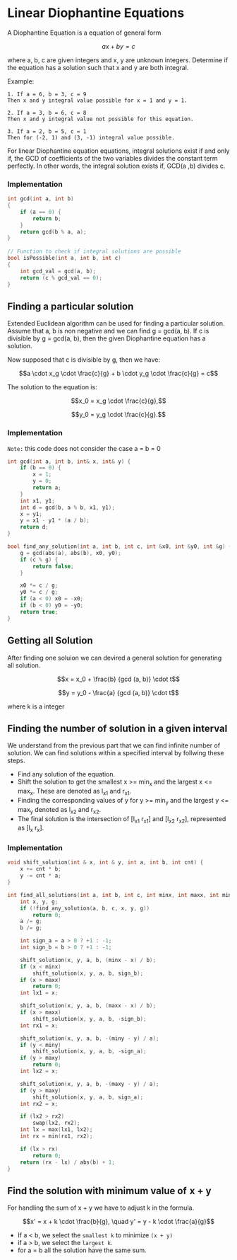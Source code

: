 # Linear Diophantine Equations

A Diophantine Equation is a equation of general form
```math 
ax + by = c
```
where a, b, c are given integers and x, y are unknown integers.
Determine if the equation has a solution such that x and y are both integral.

Example:
```
1. If a = 6, b = 3, c = 9 
Then x and y integral value possible for x = 1 and y = 1.

2. If a = 3, b = 6, c = 8
Then x and y integral value not possible for this equation.

3. If a = 2, b = 5, c = 1
Then for (-2, 1) and (3, -1) integral value possible.
```

For linear Diophantine equation equations, integral solutions exist if and only if, 
the GCD of coefficients of the two variables divides the constant term perfectly. 
In other words, the integral solution exists if, GCD(a ,b) divides c.

### Implementation
```c++
int gcd(int a, int b)
{
    if (a == 0) {
        return b;
    }
    return gcd(b % a, a);
}
 
// Function to check if integral solutions are possible
bool isPossible(int a, int b, int c)
{
    int gcd_val = gcd(a, b);
    return (c % gcd_val == 0);
}
```

## Finding a particular solution

Extended Euclidean algorithm can be used for finding a particular solution.
Assume that a, b is non negative and we can find g = gcd(a, b).
If c is divisible by g = gcd(a, b), then the given Diophantine equation has a solution.

Now supposed that c is divisible by g, then we have:

```math
a \cdot x_g \cdot \frac{c}{g} + b \cdot y_g \cdot \frac{c}{g} = c
```

The solution to the equation is:

```math
x_0 = x_g \cdot \frac{c}{g},
```

```math
y_0 = y_g \cdot \frac{c}{g}.
```

### Implementation
`Note:` this code does not consider the case a = b = 0
```c++
int gcd(int a, int b, int& x, int& y) {
    if (b == 0) {
        x = 1;
        y = 0;
        return a;
    }
    int x1, y1;
    int d = gcd(b, a % b, x1, y1);
    x = y1;
    y = x1 - y1 * (a / b);
    return d;
}

bool find_any_solution(int a, int b, int c, int &x0, int &y0, int &g) {
    g = gcd(abs(a), abs(b), x0, y0);
    if (c % g) {
        return false;
    }

    x0 *= c / g;
    y0 *= c / g;
    if (a < 0) x0 = -x0;
    if (b < 0) y0 = -y0;
    return true;
}
```

## Getting all Solution
After finding one soluion we can devired a general solution for generating all solution.
```math
x = x_0 + \frac{b} {gcd (a, b)} \cdot t
```
```math
y = y_0 - \frac{a} {gcd (a, b)} \cdot t
```
where k is a integer

## Finding the number of solution in a given interval

We understand from the previous part that we can find infinite number of solution. We can find solutions within a specified interval by follwing these steps.
- Find any solution of the equation.
- Shift the solution to get the smallest x >= min<sub>x</sub> and the largest x <= max<sub>x</sub>. These are denoted as l<sub>x1</sub> and r<sub>x1</sub>.
- Finding the corresponding values of y for y >= min<sub>y</sub> and the largest y <= max<sub>y</sub> denoted as l<sub>x2</sub> and r<sub>x2</sub>.
- The final solution is the intersection of [l<sub>x1</sub> r<sub>x1</sub>] and  [l<sub>x2</sub> r<sub>x2</sub>], represented as [l<sub>x</sub> r<sub>x</sub>].

### Implementation

```c++
void shift_solution(int & x, int & y, int a, int b, int cnt) {
    x += cnt * b;
    y -= cnt * a;
}

int find_all_solutions(int a, int b, int c, int minx, int maxx, int miny, int maxy) {
    int x, y, g;
    if (!find_any_solution(a, b, c, x, y, g))
        return 0;
    a /= g;
    b /= g;

    int sign_a = a > 0 ? +1 : -1;
    int sign_b = b > 0 ? +1 : -1;

    shift_solution(x, y, a, b, (minx - x) / b);
    if (x < minx)
        shift_solution(x, y, a, b, sign_b);
    if (x > maxx)
        return 0;
    int lx1 = x;

    shift_solution(x, y, a, b, (maxx - x) / b);
    if (x > maxx)
        shift_solution(x, y, a, b, -sign_b);
    int rx1 = x;

    shift_solution(x, y, a, b, -(miny - y) / a);
    if (y < miny)
        shift_solution(x, y, a, b, -sign_a);
    if (y > maxy)
        return 0;
    int lx2 = x;

    shift_solution(x, y, a, b, -(maxy - y) / a);
    if (y > maxy)
        shift_solution(x, y, a, b, sign_a);
    int rx2 = x;

    if (lx2 > rx2)
        swap(lx2, rx2);
    int lx = max(lx1, lx2);
    int rx = min(rx1, rx2);

    if (lx > rx)
        return 0;
    return (rx - lx) / abs(b) + 1;
}
```

## Find the solution with minimum value of  x + y
For handling the sum of x + y we have to adjust k in the formula.
```math
x' = x + k \cdot \frac{b}{g}, \quad y' = y - k \cdot \frac{a}{g}
```
- If a < b, we select the `smallest k` to minimize `(x + y)` 
- if a > b, we select the `largest k`.
- for a = b all the solution have the same sum.
